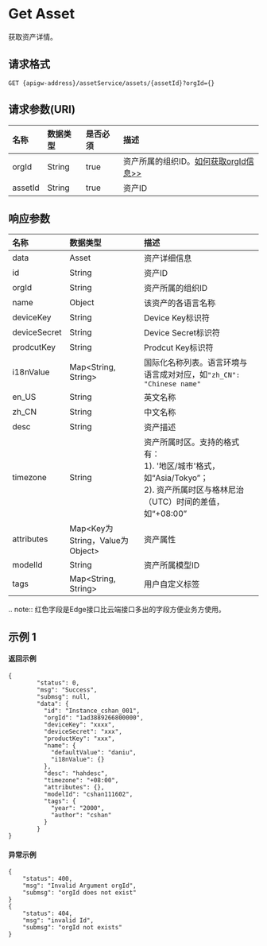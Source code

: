 # Get Asset

获取资产详情。

## 请求格式

```
GET {apigw-address}/assetService/assets/{assetId}?orgId={}
```

## 请求参数(URI)

| **名称** | **数据类型** | **是否必须** | **描述**        |
|:---------|:-------------|:-------------|:----------------|
| orgId    | String       | true         | 资产所属的组织ID。[如何获取orgId信息>>](/docs/api/zh_CN/2.0.9/api_faqs#id-orgid-orgid)  |
| assetId  | String       | true         | 资产ID        |

## 响应参数

| **名称**     | **数据类型**        | **描述**                                                                                                                                                                                            |
|:-------------|:--------------------|:----------------------------------------------------------------------------------------------------------------------------------------------------------------------------------------------------|
| data         | Asset               | 资产详细信息|
| id           | String              | 资产ID|
| orgId        | String              | 资产所属的组织ID |
| name         | Object              | 该资产的各语言名称|
| deviceKey    | String              | Device Key标识符|
| deviceSecret | String              | Device Secret标识符|
| prodcutKey   | String              | Prodcut Key标识符|
| i18nValue    | Map<String, String> | 国际化名称列表。语言环境与语言成对对应，如`"zh_CN": "Chinese name"`|
| en_US        | String              | 英文名称|
| zh_CN        | String              | 中文名称|
| desc         | String              | 资产描述|
| timezone     | String              | 资产所属时区。支持的格式有：<br> 1). '地区/城市'格式，如“Asia/Tokyo”； <br>2). 资产所属时区与格林尼治（UTC）时间的差值，如“+08:00” |
| attributes   | Map<Key为String，Value为Object>  | 资产属性|
| modelId      | String              | 资产所属模型ID|
| tags         | Map<String, String> | 用户自定义标签|

.. note:: 红色字段是Edge接口比云端接口多出的字段方便业务方使用。

## 示例 1

#### 返回示例

```
{
        "status": 0,
        "msg": "Success",
        "submsg": null,
        "data": {
          "id": "Instance_cshan_001",
          "orgId": "1ad3889266800000",
          "deviceKey": "xxxx",
          "deviceSecret": "xxx",
          "productKey": "xxx",
          "name": {
            "defaultValue": "daniu",
            "i18nValue": {}
          },
          "desc": "hahdesc",
          "timezone": "+08:00",
          "attributes": {},
          "modelId": "cshan111602",
          "tags": {
            "year": "2000",
            "author": "cshan"
          }
        }
}
```

#### 异常示例

```
{
    "status": 400,
    "msg": "Invalid Argument orgId",
    "submsg": "orgId does not exist"
}
{
    "status": 404,
    "msg": "invalid Id",
    "submsg": "orgId not exists"
}
```
